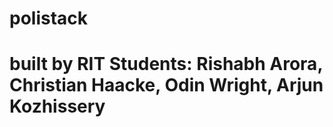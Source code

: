 # polistack
# built by RIT Students: Rishabh Arora, Christian Haacke, Odin Wright, Arjun Kozhissery
